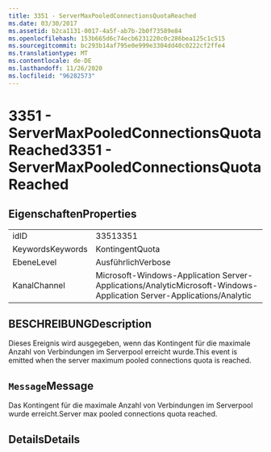 ```yaml
---
title: 3351 - ServerMaxPooledConnectionsQuotaReached
ms.date: 03/30/2017
ms.assetid: b2ca1131-0017-4a5f-ab7b-2b0f73589e84
ms.openlocfilehash: 153b665d6c74ecb6231220c0c286bea125c1c515
ms.sourcegitcommit: bc293b14af795e0e999e3304dd40c0222cf2ffe4
ms.translationtype: MT
ms.contentlocale: de-DE
ms.lasthandoff: 11/26/2020
ms.locfileid: "96282573"
---
```

# <a name="3351---servermaxpooledconnectionsquotareached"></a><span data-ttu-id="8129c-102">3351 - ServerMaxPooledConnectionsQuotaReached</span><span class="sxs-lookup"><span data-stu-id="8129c-102">3351 - ServerMaxPooledConnectionsQuotaReached</span></span>

## <a name="properties"></a><span data-ttu-id="8129c-103">Eigenschaften</span><span class="sxs-lookup"><span data-stu-id="8129c-103">Properties</span></span>  
  
|||  
|-|-|  
|<span data-ttu-id="8129c-104">id</span><span class="sxs-lookup"><span data-stu-id="8129c-104">ID</span></span>|<span data-ttu-id="8129c-105">3351</span><span class="sxs-lookup"><span data-stu-id="8129c-105">3351</span></span>|  
|<span data-ttu-id="8129c-106">Keywords</span><span class="sxs-lookup"><span data-stu-id="8129c-106">Keywords</span></span>|<span data-ttu-id="8129c-107">Kontingent</span><span class="sxs-lookup"><span data-stu-id="8129c-107">Quota</span></span>|  
|<span data-ttu-id="8129c-108">Ebene</span><span class="sxs-lookup"><span data-stu-id="8129c-108">Level</span></span>|<span data-ttu-id="8129c-109">Ausführlich</span><span class="sxs-lookup"><span data-stu-id="8129c-109">Verbose</span></span>|  
|<span data-ttu-id="8129c-110">Kanal</span><span class="sxs-lookup"><span data-stu-id="8129c-110">Channel</span></span>|<span data-ttu-id="8129c-111">Microsoft-Windows-Application Server-Applications/Analytic</span><span class="sxs-lookup"><span data-stu-id="8129c-111">Microsoft-Windows-Application Server-Applications/Analytic</span></span>|  
  
## <a name="description"></a><span data-ttu-id="8129c-112">BESCHREIBUNG</span><span class="sxs-lookup"><span data-stu-id="8129c-112">Description</span></span>  

 <span data-ttu-id="8129c-113">Dieses Ereignis wird ausgegeben, wenn das Kontingent für die maximale Anzahl von Verbindungen im Serverpool erreicht wurde.</span><span class="sxs-lookup"><span data-stu-id="8129c-113">This event is emitted when the server maximum pooled connections quota is reached.</span></span>  
  
## <a name="message"></a><span data-ttu-id="8129c-114">`Message`</span><span class="sxs-lookup"><span data-stu-id="8129c-114">Message</span></span>  

 <span data-ttu-id="8129c-115">Das Kontingent für die maximale Anzahl von Verbindungen im Serverpool wurde erreicht.</span><span class="sxs-lookup"><span data-stu-id="8129c-115">Server max pooled connections quota reached.</span></span>  
  
## <a name="details"></a><span data-ttu-id="8129c-116">Details</span><span class="sxs-lookup"><span data-stu-id="8129c-116">Details</span></span>
